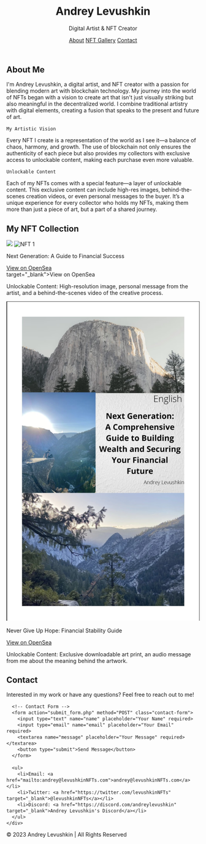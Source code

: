 <!DOCTYPE html>
<html lang="en">
<head>
  <meta charset="UTF-8">
  <meta name="viewport" content="width=device-width, initial-scale=1.0">
  <meta http-equiv="X-UA-Compatible" content="ie=edge">
  <meta name="description" content="Andrey Levushkin - Digital Artist & NFT Creator. Explore my unique NFT collection and reach out for inquiries.">
  <meta name="keywords" content="Andrey Levushkin, NFT, Digital Art, Portfolio, Blockchain Art">
  <meta property="og:title" content="Levushkin NFTs - Portfolio">
  <meta property="og:description" content="Explore my unique NFT collection. Digital art powered by blockchain technology.">
  <meta property="og:image" content="link_to_image.jpg">
  <title>Levushkin NFTs - Portfolio</title>
  <link rel="stylesheet" href="styles.css">
  <link href="https://fonts.googleapis.com/css2?family=Poppins:wght@300;400;600&display=swap" rel="stylesheet">
</head>
<body>
  <!-- HEADER -->
  <header>
    <div class="container">
      <h1>Andrey Levushkin</h1>
      <p>Digital Artist & NFT Creator</p>
      <nav>
        <a href="#about">About</a>
        <a href="#nft-gallery">NFT Gallery</a>
        <a href="#contact">Contact</a>
      </nav>
    </div>
  </header>

  <!-- ABOUT SECTION -->
<section id="about">
  <div class="container">
    <h2>About Me</h2>
    <p>I'm Andrey Levushkin, a digital artist, and NFT creator with a passion for blending modern art with blockchain technology. My journey into the world of NFTs began with a vision to create art that isn't just visually striking but also meaningful in the decentralized world. I combine traditional artistry with digital elements, creating a fusion that speaks to the present and future of art.</p>
    
    My Artistic Vision
    
   Every NFT I create is a representation of the world as I see it—a balance of chaos, harmony, and growth. The use of blockchain not only ensures the authenticity of each piece but also provides my collectors with exclusive access to unlockable content, making each purchase even more valuable.
    
    Unlockable Content 
  
  Each of my NFTs comes with a special feature—a layer of unlockable content. This exclusive content can include high-res images, behind-the-scenes creation videos, or even personal messages to the buyer. It’s a unique experience for every collector who holds my NFTs, making them more than just a piece of art, but a part of a shared journey.
  </div>
</section>





  <!-- NFT GALLERY -->
<section id="nft-gallery">
  <div class="container">
    <h2>My NFT Collection</h2>
    <div class="nft-items">
      <img src="images/project-folder/nft-image1.jpg>
     <div class="nft-item">
  <img src="images/NFT-image1.jpg" alt="NFT 1">
  <p>Next Generation: A Guide to Financial Success</p>
  <a href="https://opensea.io/assets/ethereum/0x495f947276749ce646f68ac8c248420045cb7b5e/100782291747232641963229273805244904868544924327059616559895021881054654891095" target="_blank">View on OpenSea</a>
</div>
target="_blank">View on OpenSea</a>
        <p class="unlockable">Unlockable Content: High-resolution image, personal message from the artist, and a behind-the-scenes video of the creative process.</p>
      </div>
      <div class="nft-item">
        <img src="nft-image2.jpg" alt="NFT 2">
        <p>Never Give Up Hope: Financial Stability Guide</p>
        <a href="https://opensea.io/assets/ethereum/0x495f947276749ce646f68ac8c248420045cb7b5e/100782291747232641963229273805244904868544924327059616559895021892049771168855" target="_blank">View on OpenSea</a>
        <p class="unlockable">Unlockable Content: Exclusive downloadable art print, an audio message from me about the meaning behind the artwork.</p>
      </div>
    </div>
  </div>
</section>


  <!-- CONTACT SECTION -->
  <section id="contact">
    <div class="container">
      <h2>Contact</h2>
      <p>Interested in my work or have any questions? Feel free to reach out to me!</p>
      
      <!-- Contact Form -->
      <form action="submit_form.php" method="POST" class="contact-form">
        <input type="text" name="name" placeholder="Your Name" required>
        <input type="email" name="email" placeholder="Your Email" required>
        <textarea name="message" placeholder="Your Message" required></textarea>
        <button type="submit">Send Message</button>
      </form>
      
      <ul>
        <li>Email: <a href="mailto:andrey@levushkinNFTs.com">andrey@levushkinNFTs.com</a></li>
        <li>Twitter: <a href="https://twitter.com/levushkinNFTs" target="_blank">@levushkinNFTs</a></li>
        <li>Discord: <a href="https://discord.com/andreylevushkin" target="_blank">Andrey Levushkin's Discord</a></li>
      </ul>
    </div>
  </section>

  <!-- FOOTER -->
  <footer>
    <p>&copy; 2023 Andrey Levushkin | All Rights Reserved</p>
  </footer>

  <script src="script.js"></script>
</body>
</html>

